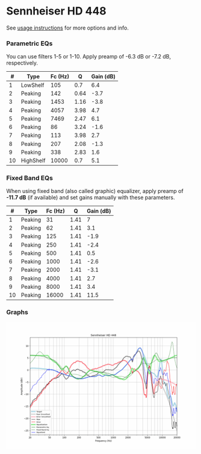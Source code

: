 # Sennheiser HD 448
See [usage instructions](https://github.com/jaakkopasanen/AutoEq#usage) for more options and info.

### Parametric EQs
You can use filters 1-5 or 1-10. Apply preamp of -6.3 dB or -7.2 dB, respectively.

|   # | Type      |   Fc (Hz) |    Q |   Gain (dB) |
|-----|-----------|-----------|------|-------------|
|   1 | LowShelf  |       105 | 0.7  |         6.4 |
|   2 | Peaking   |       142 | 0.64 |        -3.7 |
|   3 | Peaking   |      1453 | 1.16 |        -3.8 |
|   4 | Peaking   |      4057 | 3.98 |         4.7 |
|   5 | Peaking   |      7469 | 2.47 |         6.1 |
|   6 | Peaking   |        86 | 3.24 |        -1.6 |
|   7 | Peaking   |       113 | 3.98 |         2.7 |
|   8 | Peaking   |       207 | 2.08 |        -1.3 |
|   9 | Peaking   |       338 | 2.83 |         1.6 |
|  10 | HighShelf |     10000 | 0.7  |         5.1 |

### Fixed Band EQs
When using fixed band (also called graphic) equalizer, apply preamp of **-11.7 dB** (if available) and set gains manually with these parameters.

|   # | Type    |   Fc (Hz) |    Q |   Gain (dB) |
|-----|---------|-----------|------|-------------|
|   1 | Peaking |        31 | 1.41 |         7   |
|   2 | Peaking |        62 | 1.41 |         3.1 |
|   3 | Peaking |       125 | 1.41 |        -1.9 |
|   4 | Peaking |       250 | 1.41 |        -2.4 |
|   5 | Peaking |       500 | 1.41 |         0.5 |
|   6 | Peaking |      1000 | 1.41 |        -2.6 |
|   7 | Peaking |      2000 | 1.41 |        -3.1 |
|   8 | Peaking |      4000 | 1.41 |         2.7 |
|   9 | Peaking |      8000 | 1.41 |         3.4 |
|  10 | Peaking |     16000 | 1.41 |        11.5 |

### Graphs
![](./Sennheiser%20HD%20448.png)
